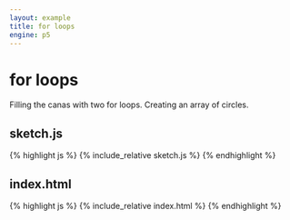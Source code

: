 ```yaml
---
layout: example
title: for loops
engine: p5
---
```


# for loops

Filling the canas with two for loops. Creating an array of circles.  

## sketch.js 
{% highlight js %}
{% include_relative sketch.js %}
{% endhighlight %}
## index.html 
{% highlight js %}
{% include_relative index.html %}
{% endhighlight %}
